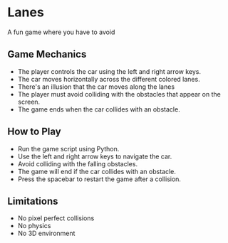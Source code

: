 # Lanes
A fun game where you have to avoid 

## Game Mechanics
- The player controls the car using the left and right arrow keys.
- The car moves horizontally across the different colored lanes.
- There's an illusion that the car moves along the lanes 
- The player must avoid colliding with the obstacles that appear on the screen.
- The game ends when the car collides with an obstacle.

## How to Play
- Run the game script using Python.
- Use the left and right arrow keys to navigate the car.
- Avoid colliding with the falling obstacles.
- The game will end if the car collides with an obstacle.
- Press the spacebar to restart the game after a collision.

## Limitations
- No pixel perfect collisions
- No physics
- No 3D environment
